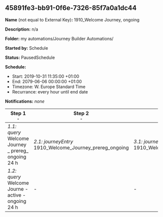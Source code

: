 ## 45891fe3-bb91-0f6e-7326-85f7a0a1dc44

**Name** (not equal to External Key)**:** 1910_Welcome Journey, ongoing 

**Description:** n/a

**Folder:** my automations/Journey Builder Automations/

**Started by:** Schedule

**Status:** PausedSchedule

**Schedule:**

* Start: 2019-10-31 11:35:00 +01:00
* End: 2079-06-06 00:00:00 +01:00
* Timezone: W. Europe Standard Time
* Recurrance: every hour until end date

**Notifications:** _none_


| Step 1<br>_<small>-</small>_ | Step 2<br>_<small>-</small>_ | Step 3<br>_<small>-</small>_ | Step 4<br>_<small>-</small>_ |
| --- | --- | --- | --- |
| _1.1: query_<br>Welcome Journey _ prereg_   ongoing 24 h | _2.1: journeyEntry_<br>1910_Welcome_Journey_prereg_ongoing | _3.1: journeyEntry_<br>1910_Welcome_Journey_active_ongoing | _4.1: journeyEntry_<br>1910_Welcome_Journey_prereg_ongoing |
| _1.2: query_<br>Welcome Journe - active - ongoing 24 h | - | - | - |
